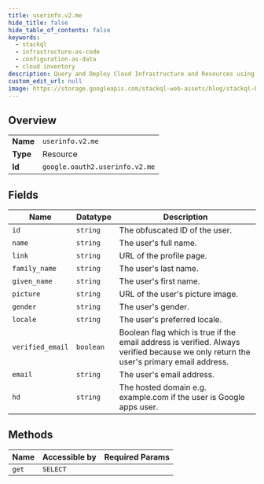 ```yaml
---
title: userinfo.v2.me
hide_title: false
hide_table_of_contents: false
keywords:
  - stackql
  - infrastructure-as-code
  - configuration-as-data
  - cloud inventory
description: Query and Deploy Cloud Infrastructure and Resources using SQL
custom_edit_url: null
image: https://storage.googleapis.com/stackql-web-assets/blog/stackql-blog-post-featured-image.png
---
```

  
    

## Overview
<table><tbody>
<tr><td><b>Name</b></td><td><code>userinfo.v2.me</code></td></tr>
<tr><td><b>Type</b></td><td>Resource</td></tr>
<tr><td><b>Id</b></td><td><code>google.oauth2.userinfo.v2.me</code></td></tr>
</tbody></table>

## Fields
| Name | Datatype | Description |
| ---- | -------- | ----------- |
| `id` | `string` | The obfuscated ID of the user. |
| `name` | `string` | The user's full name. |
| `link` | `string` | URL of the profile page. |
| `family_name` | `string` | The user's last name. |
| `given_name` | `string` | The user's first name. |
| `picture` | `string` | URL of the user's picture image. |
| `gender` | `string` | The user's gender. |
| `locale` | `string` | The user's preferred locale. |
| `verified_email` | `boolean` | Boolean flag which is true if the email address is verified. Always verified because we only return the user's primary email address. |
| `email` | `string` | The user's email address. |
| `hd` | `string` | The hosted domain e.g. example.com if the user is Google apps user. |
## Methods
| Name | Accessible by | Required Params |
| ---- | ------------- | --------------- |
| `get` | `SELECT` |  |
